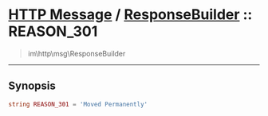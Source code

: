 # [HTTP Message](http.md) / [ResponseBuilder](http-ResponseBuilder.md) :: REASON_301
 > im\http\msg\ResponseBuilder
____

## Synopsis
```php
string REASON_301 = 'Moved Permanently'
```
